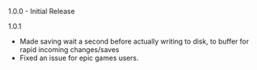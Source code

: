 1.0.0 - Initial Release

1.0.1
- Made saving wait a second before actually writing to disk, to buffer for rapid incoming changes/saves
- Fixed an issue for epic games users.
